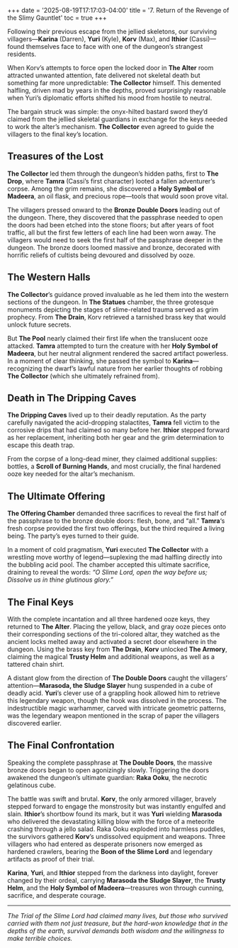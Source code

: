 +++
date = '2025-08-19T17:17:03-04:00'
title = '7. Return of the Revenge of the Slimy Gauntlet'
toc = true
+++

Following their previous escape from the jellied skeletons, our surviving villagers—**Karina** (Darren), **Yuri** (Kyle), **Korv** (Max), and **Ithior** (Cassi)—found themselves face to face with one of the dungeon’s strangest residents.

When Korv’s attempts to force open the locked door in **The Alter** room attracted unwanted attention, fate delivered not skeletal death but something far more unpredictable: **The Collector** himself. This demented halfling, driven mad by years in the depths, proved surprisingly reasonable when Yuri’s diplomatic efforts shifted his mood from hostile to neutral.

The bargain struck was simple: the onyx-hilted bastard sword they’d claimed from the jellied skeletal guardians in exchange for the keys needed to work the alter’s mechanism. **The Collector** even agreed to guide the villagers to the final key’s location.

## Treasures of the Lost

**The Collector** led them through the dungeon’s hidden paths, first to **The Drop**, where **Tamra** (Cassi’s first character) looted a fallen adventurer’s corpse. Among the grim remains, she discovered a **Holy Symbol of Madeera**, an oil flask, and precious rope—tools that would soon prove vital.

The villagers pressed onward to the **Bronze Double Doors** leading out of the dungeon. There, they discovered that the passphrase needed to open the doors had been etched into the stone floors; but after years of foot traffic, all but the first few letters of each line had been worn away. The villagers would need to seek the first half of the passphrase deeper in the dungeon. The bronze doors loomed massive and bronze, decorated with horrific reliefs of cultists being devoured and dissolved by ooze.

## The Western Halls

**The Collector**’s guidance proved invaluable as he led them into the western sections of the dungeon. In **The Statues** chamber, the three grotesque monuments depicting the stages of slime-related trauma served as grim prophecy. From **The Drain**, Korv retrieved a tarnished brass key that would unlock future secrets.

But **The Pool** nearly claimed their first life when the translucent ooze attacked. **Tamra** attempted to turn the creature with her **Holy Symbol of Madeera**, but her neutral alignment rendered the sacred artifact powerless. In a moment of clear thinking, she passed the symbol to **Karina**—recognizing the dwarf’s lawful nature from her earlier thoughts of robbing **The Collector** (which she ultimately refrained from).

## Death in The Dripping Caves

**The Dripping Caves** lived up to their deadly reputation. As the party carefully navigated the acid-dropping stalactites, **Tamra** fell victim to the corrosive drips that had claimed so many before her. **Ithior** stepped forward as her replacement, inheriting both her gear and the grim determination to escape this death trap.

From the corpse of a long-dead miner, they claimed additional supplies: bottles, a **Scroll of Burning Hands**, and most crucially, the final hardened ooze key needed for the altar’s mechanism.

## The Ultimate Offering

**The Offering Chamber** demanded three sacrifices to reveal the first half of the passphrase to the bronze double doors: flesh, bone, and “all.” **Tamra**‘s fresh corpse provided the first two offerings, but the third required a living being. The party’s eyes turned to their guide.

In a moment of cold pragmatism, **Yuri** executed **The Collector** with a wrestling move worthy of legend—suplexing the mad halfling directly into the bubbling acid pool. The chamber accepted this ultimate sacrifice, draining to reveal the words: *“O Slime Lord, open the way before us; Dissolve us in thine glutinous glory.”*

## The Final Keys

With the complete incantation and all three hardened ooze keys, they returned to **The Alter**. Placing the yellow, black, and gray ooze pieces onto their corresponding sections of the tri-colored altar, they watched as the ancient locks melted away and activated a secret door elsewhere in the dungeon. Using the brass key from **The Drain**, **Korv** unlocked **The Armory**, claiming the magical **Trusty Helm** and additional weapons, as well as a tattered chain shirt.

A distant glow from the direction of **The Double Doors** caught the villagers’ attention—**Marasoda, the Sludge Slayer** hung suspended in a cube of deadly acid. **Yuri**’s clever use of a grappling hook allowed him to retrieve this legendary weapon, though the hook was dissolved in the process. The indestructible magic warhammer, carved with intricate geometric patterns, was the legendary weapon mentioned in the scrap of paper the villagers discovered earlier.

## The Final Confrontation

Speaking the complete passphrase at **The Double Doors**, the massive bronze doors began to open agonizingly slowly. Triggering the doors awakened the dungeon’s ultimate guardian: **Raka Ooku**, the necrotic gelatinous cube.

The battle was swift and brutal. **Korv**, the only armored villager, bravely stepped forward to engage the monstrosity but was instantly engulfed and slain. **Ithior**’s shortbow found its mark, but it was **Yuri** wielding **Marasoda** who delivered the devastating killing blow with the force of a meteorite crashing through a jello salad. Raka Ooku exploded into harmless puddles, the survivors gathered **Korv**’s undissolved equipment and weapons. Three villagers who had entered as desperate prisoners now emerged as hardened crawlers, bearing the **Boon of the Slime Lord** and legendary artifacts as proof of their trial.

**Karina**, **Yuri**, and **Ithior** stepped from the darkness into daylight, forever changed by their ordeal, carrying **Marasoda the Sludge Slayer**, the **Trusty Helm**, and the **Holy Symbol of Madeera**—treasures won through cunning, sacrifice, and desperate courage.

-----

*The Trial of the Slime Lord had claimed many lives, but those who survived carried with them not just treasure, but the hard-won knowledge that in the depths of the earth, survival demands both wisdom and the willingness to make terrible choices.*